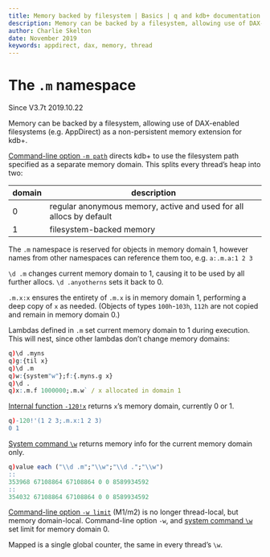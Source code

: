 ```yaml
---
title: Memory backed by filesystem | Basics | q and kdb+ documentation
description: Memory can be backed by a filesystem, allowing use of DAX-enabled filesystems (e.g. AppDirect) as a non-persistent memory extension for kdb+
author: Charlie Skelton
date: November 2019
keywords: appdirect, dax, memory, thread
---
```

# The `.m` namespace


Since V3.7t 2019.10.22

Memory can be backed by a filesystem, allowing use of DAX-enabled filesystems (e.g. AppDirect) as a non-persistent memory extension for kdb+.

[Command-line option `-m path`](../basics/cmdline.md#-m-memory-domain) directs kdb+ to use the filesystem path specified as a separate memory domain. This splits every thread’s heap into two:

domain | description
-------|------------
0      | regular anonymous memory, active and used for all allocs by default
1      | filesystem-backed memory

The `.m` namespace is reserved for objects in memory domain 1, however names from other namespaces can reference them too, e.g. `a:.m.a:1 2 3`

`\d .m` changes current memory domain to 1, causing it to be used by all further allocs. `\d .anyotherns` sets it back to 0.

`.m.x:x` ensures the entirety of `.m.x` is in memory domain 1, performing a deep copy of `x` as needed. (Objects of types `100h`-`103h`, `112h` are not copied and remain in memory domain 0.)

Lambdas defined in `.m` set current memory domain to 1 during execution. This will nest, since other lambdas don’t change memory domains:

```q
q)\d .myns
q)g:{til x}
q)\d .m
q)w:{system"w"};f:{.myns.g x}
q)\d .
q)x:.m.f 1000000;.m.w` / x allocated in domain 1
```

[Internal function `-120!x`](../basics/internal.md#-120x-memory-domain) returns `x`’s memory domain, currently 0 or 1.

```q
q)-120!'(1 2 3;.m.x:1 2 3)
0 1
```

[System command `\w`](../basics/syscmds.md#w-workspace) returns memory info for the current memory domain only.

```q
q)value each ("\\d .m";"\\w";"\\d .";"\\w")
::
353968 67108864 67108864 0 0 8589934592
::
354032 67108864 67108864 0 0 8589934592
```

[Command-line option `-w limit`](../basics/cmdline.md#-w-workspace) (M1/m2) is no longer thread-local, but memory domain-local. Command-line option `-w`, and [system command `\w`](../basics/syscmds.md#w-workspace) set limit for memory domain 0.

Mapped is a single global counter, the same in every thread’s `\w`.

